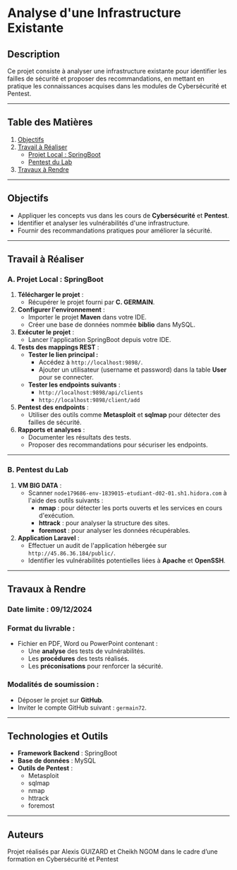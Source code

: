# Analyse d'une Infrastructure Existante

## **Description**
Ce projet consiste à analyser une infrastructure existante pour identifier les failles de sécurité et proposer des recommandations, en mettant en pratique les connaissances acquises dans les modules de Cybersécurité et Pentest.

---

## **Table des Matières**
1. [Objectifs](#objectifs)
2. [Travail à Réaliser](#travail-à-réaliser)
   - [Projet Local : SpringBoot](#a-projet-local-springboot)
   - [Pentest du Lab](#b-pentest-du-lab)
3. [Travaux à Rendre](#travaux-à-rendre)

---

## **Objectifs**
- Appliquer les concepts vus dans les cours de **Cybersécurité** et **Pentest**.
- Identifier et analyser les vulnérabilités d'une infrastructure.
- Fournir des recommandations pratiques pour améliorer la sécurité.

---

## **Travail à Réaliser**

### **A. Projet Local : SpringBoot**
1. **Télécharger le projet** :
   - Récupérer le projet fourni par **C. GERMAIN**.
2. **Configurer l'environnement** :
   - Importer le projet **Maven** dans votre IDE.
   - Créer une base de données nommée **biblio** dans MySQL.
3. **Exécuter le projet** :
   - Lancer l'application SpringBoot depuis votre IDE.
4. **Tests des mappings REST** :
   - **Tester le lien principal :**
     - Accédez à `http://localhost:9898/`.
     - Ajouter un utilisateur (username et password) dans la table **User** pour se connecter.
   - **Tester les endpoints suivants** :
     - `http://localhost:9898/api/clients`
     - `http://localhost:9898/client/add`
5. **Pentest des endpoints** :
   - Utiliser des outils comme **Metasploit** et **sqlmap** pour détecter des failles de sécurité.
6. **Rapports et analyses** :
   - Documenter les résultats des tests.
   - Proposer des recommandations pour sécuriser les endpoints.

---

### **B. Pentest du Lab**
1. **VM BIG DATA** :
   - Scanner `node179686-env-1839015-etudiant-d02-01.sh1.hidora.com` à l'aide des outils suivants :
     - **nmap** : pour détecter les ports ouverts et les services en cours d'exécution.
     - **httrack** : pour analyser la structure des sites.
     - **foremost** : pour analyser les données récupérables.
2. **Application Laravel** :
   - Effectuer un audit de l'application hébergée sur `http://45.86.36.184/public/`.
   - Identifier les vulnérabilités potentielles liées à **Apache** et **OpenSSH**.

---

## **Travaux à Rendre**
### **Date limite :** 09/12/2024  
### **Format du livrable :**
- Fichier en PDF, Word ou PowerPoint contenant :
  - Une **analyse** des tests de vulnérabilités.
  - Les **procédures** des tests réalisés.
  - Les **préconisations** pour renforcer la sécurité.

### **Modalités de soumission :**
- Déposer le projet sur **GitHub**.
- Inviter le compte GitHub suivant : `germain72`.

---

## **Technologies et Outils**
- **Framework Backend** : SpringBoot
- **Base de données** : MySQL
- **Outils de Pentest** :
  - Metasploit
  - sqlmap
  - nmap
  - httrack
  - foremost

---

## **Auteurs**
Projet réalisés par Alexis GUIZARD et Cheikh NGOM  dans le cadre d’une formation en Cybersécurité et Pentest 

